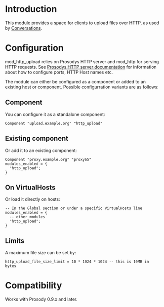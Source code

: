 Introduction
============

This module provides a space for clients to upload files over HTTP, as
used by [Conversations](http://conversations.im/).

Configuration
=============

mod\_http\_upload relies on Prosodys HTTP server and mod\_http for
serving HTTP requests. See [Prosodys HTTP server
documentation](https://prosody.im/doc/http) for information about how to
configure ports, HTTP Host names etc.

The module can either be configured as a component or added to an
existing host or component. Possible configurration variants are as
follows:

Component
---------

You can configure it as a standalone component:

    Component "upload.example.org" "http_upload"

Existing component
------------------

Or add it to an existing component:

    Component "proxy.example.org" "proxy65"
    modules_enabled = {
      "http_upload";
    }

On VirtualHosts
---------------

Or load it directly on hosts:

    -- In the Global section or under a specific VirtualHosts line
    modules_enabled = {
      -- other modules
      "http_upload";
    }

Limits
------

A maximum file size can be set by:

``` {.lua}
http_upload_file_size_limit = 10 * 1024 * 1024 -- this is 10MB in bytes
```

Compatibility
=============

Works with Prosody 0.9.x and later.
